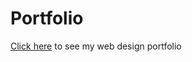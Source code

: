 # Portfolio

<a href="https://kenxavierr.github.io/Portfolio/" target="_new">Click here</a> to see my web design portfolio
